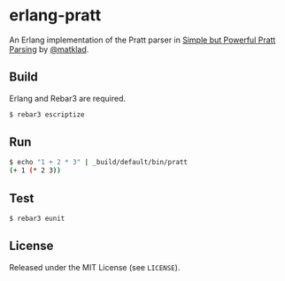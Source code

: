 # erlang-pratt

An Erlang implementation of the Pratt parser in
[Simple but Powerful Pratt Parsing](https://matklad.github.io/2020/04/13/simple-but-powerful-pratt-parsing.html)
by [@matklad](https://github.com/matklad).

## Build

Erlang and Rebar3 are required.

```sh
$ rebar3 escriptize
```

## Run

```sh
$ echo "1 + 2 * 3" | _build/default/bin/pratt
(+ 1 (* 2 3))
```

## Test

```sh
$ rebar3 eunit
```

## License

Released under the MIT License (see `LICENSE`).
